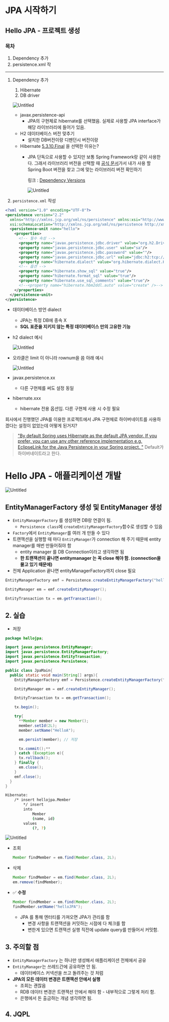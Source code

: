 # JPA 시작하기

## Hello JPA - 프로젝트 생성

### 목차
1. Dependency 추가
2. persistence.xml 작
---
1. Dependency 추가
    1. Hibernate
    2. DB driver
    
    ![Untitled](Untitled.png)
    
    - javax.persistence-api
        - JPA의 구현체로 hibernate를 선택했음. 실제로 사용할 JPA interface가 해당 라이브러리에 들어가 있음.
    - H2 데이터베이스 버전 맞추기
        - 설치한 DB버전이랑 디펜던시 버전이랑
    - Hibernate [5.3.10.Final](http://5.3.10.Final) 을 선택한 이유는?
        - JPA 단독으로 사용할 수 있지만 보통 Spring Framework랑 같이 사용한다. 그래서 라이브러리 버전을 선택할 때 [공식 문서](https://spring.io/projects/spring-boot#learn)가서 내가 사용 할 Spring Boot 버전을 찾고 그에 맞는 라이브러리 버전 확인하기
            
            링크 : [Dependency Versions](https://docs.spring.io/spring-boot/docs/current/reference/html/dependency-versions.html#dependency-versions)
            
            ![Untitled](Untitled%201.png)
            

2. `persistence.xml` 작성

```xml
<?xml version="1.0" encoding="UTF-8"?>
<persistence version="2.2"
  xmlns="http://xmlns.jcp.org/xml/ns/persistence" xmlns:xsi="http://www.w3.org/2001/XMLSchema-instance"
  xsi:schemaLocation="http://xmlns.jcp.org/xml/ns/persistence http://xmlns.jcp.org/xml/ns/persistence/persistence_2_2.xsd">
  <persistence-unit name="hello">
    <properties>
      <!-- 필수 속성 -->
      <property name="javax.persistence.jdbc.driver" value="org.h2.Driver"/>
      <property name="javax.persistence.jdbc.user" value="sa"/>
      <property name="javax.persistence.jdbc.password" value=""/>
      <property name="javax.persistence.jdbc.url" value="jdbc:h2:tcp://localhost/~/test"/>
      <property name="hibernate.dialect" value="org.hibernate.dialect.H2Dialect"/>
      <!-- 옵션 -->
      <property name="hibernate.show_sql" value="true"/>
      <property name="hibernate.format_sql" value="true"/>
      <property name="hibernate.use_sql_comments" value="true"/>
      <!--<property name="hibernate.hbm2ddl.auto" value="create" />-->
    </properties>
  </persistence-unit>
</persistence>
```

- 데이터베이스 방언 dialect
    - JPA는 특정 DB에 종속 X
    - **SQL 표준을 지키지 않는 특정 데이터베이스 만의 고유한 기능**
- h2 dialect 예시
    
    ![Untitled](Untitled%202.png)
    
- 오라클은 limit 이 아니라 rownum을 씀 아래 예시
    
    ![Untitled](Untitled%203.png)
    
- javax.persistence.xx
    - 다른 구현체를 써도 설정 동일
- hibernate.xxx
    - hibernate 전용 옵션임. 다른 구현체 사용 시 수정 필요

회사에서 진행했던 JPA를 이용한 프로젝트에서 JPA 구현체로 하이버네이트를 사용하겠다는 설정이 없었는데 어떻게 된거지?

> ["By default Spring uses Hibernate as the default JPA vendor. If you prefer, you can use any other reference implementation e.g. EclipseLink for the Java Persistence in your Spring project. "](https://stackoverflow.com/questions/41902856/spring-boot-jpa-hibernate-as-default) 
Default가 하이버네이트라고 한다.


# Hello JPA - 애플리케이션 개발

![Untitled](Untitled%204.png)

## EntityManagerFactory 생성 및 EntityManager 생성

- `EntityManagerFactory` 를 생성하면 DB랑 연결이 됨.
    - `Persistence class`에 `createEntityManagerFactory`함수로 생성할 수 있음
- `Factory`에서 `EntityManager`를 여러 개 만들 수 있다
- 트랜잭션을 실행할 때 마다 `EntityManager`가 connection 해 주기 때문에 entity manager를 매번 만들어줘야 함
    - entity manager 를 DB Connection이라고 생각하면 됨
    - **한 트랜잭션이 끝나면 entitymanager 는 꼭 close 해야 함. (connection을 물고 있기 때문에)**
- 전체 Application 끝나면 entityManagerFactory까지 close 필요

```java
EntityManagerFactory emf = Persistence.createEntityManagerFactory("hello");

EntityManager em = emf.createEntityManager();

EntityTransaction tx = em.getTransaction();
```

## 2. 실습

- 저장

```java
package hellojpa;

import javax.persistence.EntityManager;
import javax.persistence.EntityManagerFactory;
import javax.persistence.EntityTransaction;
import javax.persistence.Persistence;

public class JpaMain{
  public static void main(String[] args){
    EntityManagerFactory emf = Persistence.createEntityManagerFactory("hello");

    EntityManager em = emf.createEntityManager();

    EntityTransaction tx = em.getTransaction();

    tx.begin();

    try{
      **Member member = new Member();
      member.setId(2L);
      member.setName("HelloA");

      em.persist(member); // 저장

      tx.commit();**
    } catch (Exception e){
      tx.rollback();
    } finally {
      em.close();
    }
    emf.close();
  }
}
```

```bash
Hibernate: 
    /* insert hellojpa.Member
        */ insert 
        into
            Member
            (name, id) 
        values
            (?, ?)
```

![Untitled](Untitled%205.png)

- 조회

  ```java
  Member findMember = em.find(Member.class, 2L);
  ```

- 삭제

  ```java
  Member findMember = em.find(Member.class, 2L);
  em.remove(findMember);
  ```

- ✅ **수정**

  ```java
  Member findMember = em.find(Member.class, 2L);
  findMember.setName("helloJPA");
  ```

    - JPA 를 통해 엔터티를 가져오면 JPA가 관리를 함
        - 변경 사항을 트랜잭션을 커밋하는 시점에 다 체크를 함
        - 변한게 있으면 트랜잭션 실행 직전에 update query를 만들어서 커밋함.

## 3. 주의할 점

- `EntityManagerFactory` 는 하나만 생성해서 애플리케이션 전체에서 공유
- `EntityManager`는 쓰레드간에 공유하면 안 됨.
    - 데이터베이스 커넥션을 쓰고 돌려주는 것 처럼
- **JPA의 모든 데이터 변경은 트랜잭션 안에서 실행**
    - 조회는 괜찮음
    - RDB 데이터 변경은 트랜잭션 안에서 해야 함 - 내부적으로 그렇게 처리 함.
    - 은행에서 돈 출금하는 개념 생각하면 됨.

## 4. JQPL

